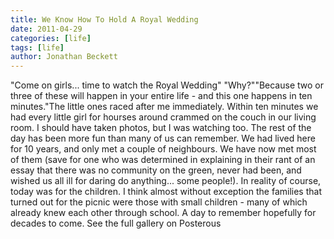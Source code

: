 ```yaml
---
title: We Know How To Hold A Royal Wedding
date: 2011-04-29
categories: [life]
tags: [life]
author: Jonathan Beckett
---
```


"Come on girls... time to watch the Royal Wedding" "Why?""Because two or three of these will happen in your entire life - and this one happens in ten minutes."The little ones raced after me immediately. Within ten minutes we had every little girl for hourses around crammed on the couch in our living room. I should have taken photos, but I was watching too. The rest of the day has been more fun than many of us can remember. We had lived here for 10 years, and only met a couple of neighbours. We have now met most of them (save for one who was determined in explaining in their rant of an essay that there was no community on the green, never had been, and wished us all ill for daring do anything... some people!). In reality of course, today was for the children. I think almost without exception the families that turned out for the picnic were those with small children - many of which already knew each other through school. A day to remember hopefully for decades to come. See the full gallery on Posterous